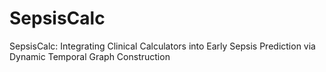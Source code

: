 # SepsisCalc
SepsisCalc: Integrating Clinical Calculators into Early Sepsis Prediction via Dynamic Temporal Graph Construction
